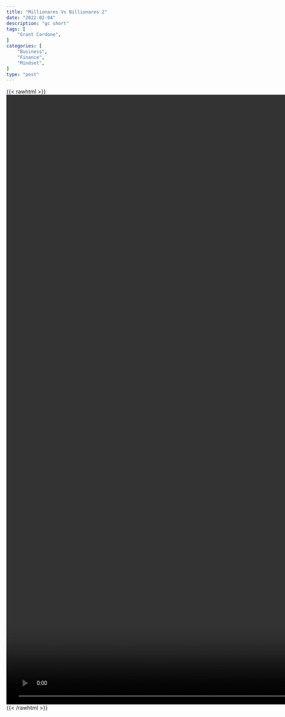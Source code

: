 ```yaml
---
title: "Millionares Vs Billionares 2"
date: "2022-02-04"
description: "gc short"
tags: [
    "Grant Cardone",
]
categories: [
    "Business",
    "Finance",
    "Mindset",
]
type: "post"
---
```

{{< rawhtml >}}
    <video style="height:40vh;width:auto" overflow="hidden" controls>
        <source src="https://clips.dev00ps.com/Grant_Cardone/Grant_ardone_On_The_Big_%EF%BF%BCDifference_Between_a_Millionaires_and_Billionaires%F0%9F%A4%AF.mp4" type="video/mp4"> 
    </video>
{{< /rawhtml >}}